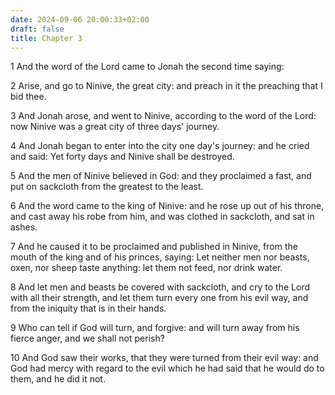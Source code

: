 ```yaml
---
date: 2024-09-06 20:00:33+02:00
draft: false
title: Chapter 3
---
```




1 And the word of the Lord came to Jonah the second time saying:

2 Arise, and go to Ninive, the great city: and preach in it the preaching that I bid thee.

3 And Jonah arose, and went to Ninive, according to the word of the Lord: now Ninive was a great city of three days' journey.

4 And Jonah began to enter into the city one day's journey: and he cried and said: Yet forty days and Ninive shall be destroyed.

5 And the men of Ninive believed in God: and they proclaimed a fast, and put on sackcloth from the greatest to the least.

6 And the word came to the king of Ninive: and he rose up out of his throne, and cast away his robe from him, and was clothed in sackcloth, and sat in ashes.

7 And he caused it to be proclaimed and published in Ninive, from the mouth of the king and of his princes, saying: Let neither men nor beasts, oxen, nor sheep taste anything: let them not feed, nor drink water.

8 And let men and beasts be covered with sackcloth, and cry to the Lord with all their strength, and let them turn every one from his evil way, and from the iniquity that is in their hands.

9 Who can tell if God will turn, and forgive: and will turn away from his fierce anger, and we shall not perish?

10 And God saw their works, that they were turned from their evil way: and God had mercy with regard to the evil which he had said that he would do to them, and he did it not.

